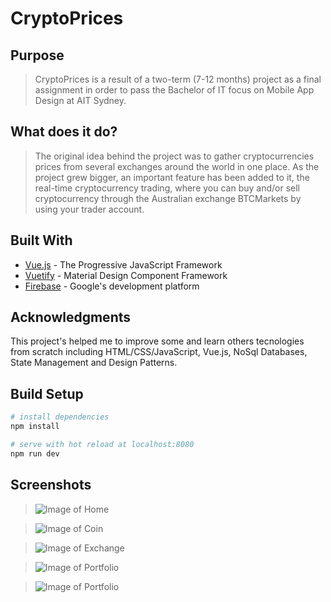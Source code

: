 # CryptoPrices

## Purpose
> CryptoPrices is a result of a two-term (7-12 months) project as a final assignment in order to pass the Bachelor of IT focus on Mobile App Design at AIT Sydney.

## What does it do?
> The original idea behind the project was to gather cryptocurrencies prices from several exchanges around the world in one place. 
As the project grew bigger, an important feature has been added to it, the real-time cryptocurrency trading, where you can buy and/or sell cryptocurrency through the Australian exchange BTCMarkets by using your trader account.

## Built With

* [Vue.js](https://vuejs.org/) - The Progressive JavaScript Framework
* [Vuetify](https://vuetifyjs.com/en/) - Material Design Component Framework
* [Firebase](https://firebase.google.com/) - Google's development platform

## Acknowledgments
This project's helped me to improve some and learn others tecnologies from scratch including HTML/CSS/JavaScript, Vue.js, NoSql Databases, State Management and Design Patterns.

## Build Setup

``` bash
# install dependencies
npm install

# serve with hot reload at localhost:8080
npm run dev
```
## Screenshots
> ![Image of Home](https://github.com/jcbertolucci/CryptoPrices/blob/master/localhost_8081_.png)

> ![Image of Coin](https://github.com/jcbertolucci/CryptoPrices/blob/master/localhost_8081_coin.png)

> ![Image of Exchange](https://github.com/jcbertolucci/CryptoPrices/blob/master/localhost_8081_exchange_trade_btcMarkets.png)

> ![Image of Portfolio](https://github.com/jcbertolucci/CryptoPrices/blob/master/localhost_8081_portfolio.png)

> ![Image of Portfolio](https://github.com/jcbertolucci/CryptoPrices/blob/master/localhost_8081_addexchange.png)
